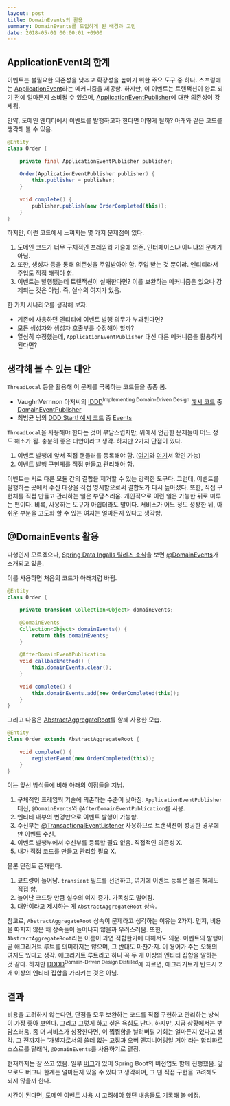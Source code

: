 ```yaml
---
layout: post
title: DomainEvents의 활용
summary: DomainEvents를 도입하게 된 배경과 고민
date: 2018-05-01 00:00:01 +0900
---
```


## ApplicationEvent의 한계

이벤트는 불필요한 의존성을 낮추고 확장성을 높이기 위한 주요 도구 중 하나. 스프링에는 [ApplicationEvent](https://docs.spring.io/spring-framework/docs/current/javadoc-api/org/springframework/context/ApplicationEvent.html)라는 메커니즘을 제공함. 하지만, 이 이벤트는 트랜잭션이 완료 되기 전에 얼마든지 소비될 수 있으며, [ApplicationEventPublisher](https://docs.spring.io/spring/docs/current/javadoc-api/org/springframework/context/ApplicationEventPublisher.html)에 대한 의존성이 강제됨.

만약, 도메인 엔티티에서 이벤트를 발행하고자 한다면 어떻게 될까? 아래와 같은 코드를 생각해 볼 수 있음.

```java
@Entity
class Order {
    
    private final ApplicationEventPublisher publisher;
    
    Order(ApplicationEventPublisher publisher) {
        this.publisher = publisher;
    }
    
    void complete() {
        publisher.publish(new OrderCompleted(this));
    }
}
```

하지만, 이런 코드에서 느껴지는 몇 가지 문제점이 있다.

1. 도메인 코드가 너무 구체적인 프레임웍 기술에 의존. 인터페이스냐 아니냐의 문제가 아님.
2. 또한, 생성자 등을 통해 의존성을 주입받아야 함. 주입 받는 것 뿐이랴. 엔티티라서 주입도 직접 해줘야 함.
3. 이벤트는 발행됐는데 트랜잭션이 실패한다면? 이를 보완하는 메커니즘은 있으나 강제되는 것은 아님. 즉, 실수의 여지가 있음.

한 가지 시나리오를 생각해 보자.

- 기존에 사용하던 엔티티에 이벤트 발행 의무가 부과된다면?
- 모든 생성자와 생성자 호출부를 수정해야 할까?
- 열심히 수정했는데, `ApplicationEventPublisher` 대신 다른 메커니즘을 활용하게 된다면?

## 생각해 볼 수 있는 대안

`ThreadLocal` 등을 활용해 이 문제를 극복하는 코드들을 종종 봄.

- VaughnVernnon 아저씨의 [IDDD](http://www.acornpub.co.kr/book/implement-ddd)<sup>Implementing Domain-Driven Design</sup> [예시 코드](https://github.com/VaughnVernon/IDDD_Samples) 중 [DomainEventPublisher](https://github.com/VaughnVernon/IDDD_Samples/blob/05d95572f2ad6b85357b216d7d617b27359a360d/iddd_common/src/main/java/com/saasovation/common/domain/model/DomainEventPublisher.java)
- 최범균 님의 [DDD Start! 예시 코드](https://github.com/madvirus/ddd-start) 중 [Events](https://github.com/madvirus/ddd-start/blob/master/src/main/java/com/myshop/common/event/Events.java)

`ThreadLocal`을 사용해야 한다는 것이 부담스럽지만, 위에서 언급한 문제들이 어느 정도 해소가 됨. 충분히 좋은 대안이라고 생각. 하지만 2가지 단점이 있다.

1. 이벤트 발행에 앞서 직접 핸들러를 등록해야 함. ([여기](https://github.com/madvirus/ddd-start/blob/master/src/main/java/com/myshop/order/command/application/CancelOrderService.java#L18)와 [여기](https://github.com/VaughnVernon/IDDD_Samples/blob/05d95572f2ad6b85357b216d7d617b27359a360d/iddd_collaboration/src/test/java/com/saasovation/collaboration/domain/model/calendar/CalendarTest.java#L158)서 확인 가능)
2. 이벤트 발행 구현체를 직접 만들고 관리해야 함.

이벤트는 서로 다른 모듈 간의 결합을 제거할 수 있는 강력한 도구다. 그런데, 이벤트를 발행하는 곳에서 수신 대상을 직접 명시함으로써 결합도가 다시 높아졌다. 또한, 직접 구현체를 직접 만들고 관리하는 일은 부담스러움. 개인적으로 이런 일은 가능한 뒤로 미루는 편이다. 비록, 사용하는 도구가 아쉽더라도 말이다. 서비스가 어느 정도 성장한 뒤, 아쉬운 부분을 고도화 할 수 있는 여지는 얼마든지 있다고 생각함.

## @DomainEvents 활용

다행인지 모르겠으나, [Spring Data Ingalls 릴리즈 소식](https://spring.io/blog/2017/01/30/what-s-new-in-spring-data-release-ingalls#domain-event-publication-from-aggregate-roots)을 보면 [@DomainEvents](https://docs.spring.io/spring-data/commons/docs/current/api/org/springframework/data/domain/DomainEvents.html)가 소개되고 있음.

이를 사용하면 처음의 코드가 아래처럼 바뀜.

```java
@Entity
class Order {
    
    private transient Collection<Object> domainEvents;
    
    @DomainEvents
    Collection<Object> domainEvents() {
        return this.domainEvents;
    }
    
    @AfterDomainEventPublication 
    void callbackMethod() {
        this.domainEvents.clear();
    }
    
    void complete() {
        this.domainEvents.add(new OrderCompleted(this));
    }
}
```

그리고 다음은 [AbstractAggregateRoot](https://github.com/spring-projects/spring-data-commons/blob/master/src/main/java/org/springframework/data/domain/AbstractAggregateRoot.java)를 함께 사용한 모습.

```java
@Entity
class Order extends AbstractAggregateRoot {
        
    void complete() {
        registerEvent(new OrderCompleted(this));
    }
}
```

이는 앞선 방식들에 비해 아래의 이점들을 지님.

1. 구체적인 프레임웍 기술에 의존하는 수준이 낮아짐. `ApplicationEventPublisher` 대신, `@DomainEvents`와 `@AfterDomainEventPublication`를 사용.
2. 엔티티 내부의 변경만으로 이벤트 발행이 가능함.
3. 수신부는 [@TransactionalEventListener](https://docs.spring.io/spring-framework/docs/current/javadoc-api/org/springframework/transaction/event/TransactionalEventListener.html) 사용하므로 트랜잭션이 성공한 경우에만 이벤트 수신.
4. 이벤트 발행부에서 수신부를 등록할 필요 없음. 직접적인 의존성 X.
5. 내가 직접 코드를 만들고 관리할 필요 X.

물론 단점도 존재한다.

1. 코드량이 늘어남. `transient` 필드를 선언하고, 여기에 이벤트 등록은 물론 해제도 직접 함.
2. 늘어난 코드량 만큼 실수의 여지 증가. 가독성도 떨어짐.
3. 대안이라고 제시하는 게 `AbstractAggregateRoot` 상속.

참고로, `AbstractAggregateRoot` 상속이 문제라고 생각하는 이유는 2가지. 먼저, 비용을 따지지 않은 채 상속들이 늘어나지 않을까 우려스러움. 또한, `AbstractAggregateRoot`라는 이름이 과연 적합한가에 대해서도 의문. 이벤트의 발행이 곧 애그리거트 루트를 의미하지는 않으며, 그 반대도 마찬가지. 이 용어가 주는 오해의 여지도 있다고 생각. 애그리거트 루트라고 하니 꼭 두 개 이상의 엔티티 집합을 말하는 것 같다. 하지만 [DDDD](http://acornpub.co.kr/book/domain-driven-design-distilled)<sup>Domain-Driven Design Distilled</sup>에 따르면, 애그리거트가 반드시 2개 이상의 엔티티 집합을 가리키는 것은 아님.

## 결과

비용을 고려하지 않는다면, 단점을 모두 보완하는 코드를 직접 구현하고 관리하는 방식이 가장 좋아 보인다. 그리고 그렇게 하고 싶은 욕심도 난다. 하지만, 지금 상황에서는 부담스러움. 좀 더 서비스가 성장한다면, 이 찝찝함을 날려버릴 기회는 얼마든지 있다고 생각. 그 전까지는 '개발자로서의 쓸데 없는 고집과 오버 엔지니어링일 거야'라는 합리화로 스스로를 달래며, `@DomainEvents`를 사용하기로 결정.

현재까지는 잘 쓰고 있음. 일부 [버그](https://jira.spring.io/browse/DATACMNS-1178)가 있어 Spring Boot의 버전업도 함께 진행했음. 앞으로도 버그나 한계는 얼마든지 있을 수 있다고 생각하며, 그 땐 직접 구현을 고려해도 되지 않을까 한다.

시간이 된다면, 도메인 이벤트 사용 시 고려해야 했던 내용들도 기록해 볼 예정.
